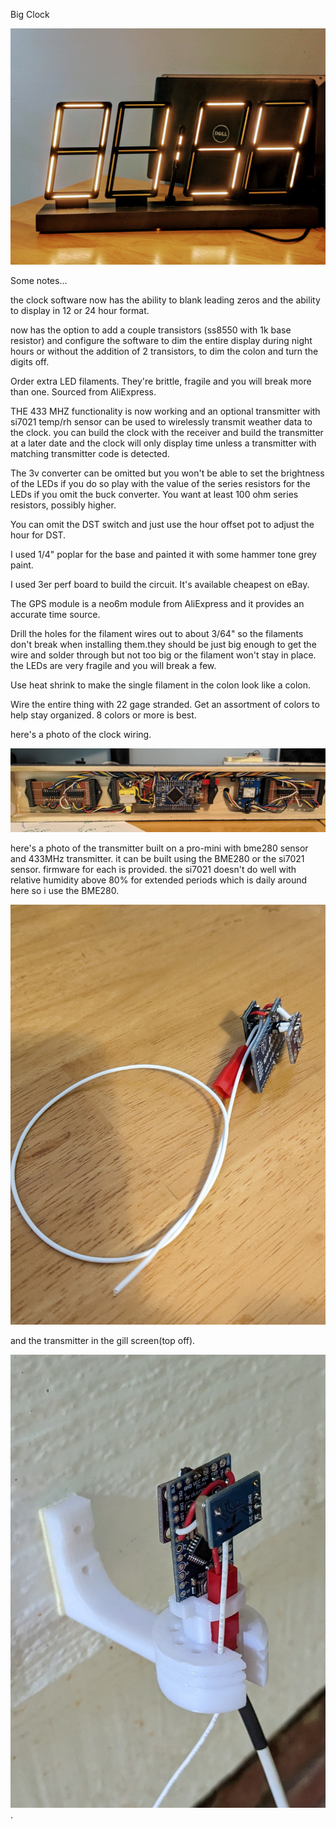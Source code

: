 Big Clock

![](https://raw.githubusercontent.com/raleighcopter/big_led_clock/main/clock.jpg)

Some notes...

the clock software now has the ability to blank leading zeros and the ability to display in 12 or 24 hour format.

now has the option to add a couple transistors (ss8550 with 1k base resistor) and configure the software to dim the entire display during night hours or without the addition of 2 transistors, to dim the colon and turn the digits off.

Order extra LED filaments. They're brittle, fragile and you will break more than one. Sourced from AliExpress.

THE 433 MHZ functionality is now working and an optional transmitter with si7021 temp/rh sensor can be used to wirelessly transmit weather data to the clock. you can build the clock with the receiver and build the transmitter at a later date and the clock will only display time unless a transmitter with matching transmitter code is detected.

The 3v converter can be omitted but you won't be able to set the brightness of the LEDs if you do so play with the value of the series resistors for the LEDs if you omit the buck converter. You want at least 100 ohm series resistors, possibly higher.
  
You can omit the DST switch and just use the hour offset pot to adjust the hour for DST.

I used 1/4" poplar for the base and painted it with some hammer tone grey paint.

I used 3er perf board to build the circuit. It's available cheapest on eBay.

The GPS module is a neo6m module from AliExpress and it provides an accurate time source.

Drill the holes for the filament wires out to about 3/64" so the filaments don't break when installing them.they should be just big enough to get the wire and solder through but not too big or the filament won't stay in place. the LEDs are very fragile and you will break a few.

Use heat shrink to make the single filament in the colon look like a colon.

Wire the entire thing with 22 gage stranded. Get an assortment of colors to help stay organized. 8 colors or more is best.

here's a photo of the clock wiring.

![](https://raw.githubusercontent.com/raleighcopter/big_led_clock/main/clock_bottom.jpg)

here's a photo of the transmitter built on a pro-mini with bme280 sensor and 433MHz transmitter. it can be built using the BME280 or the si7021 sensor. firmware for each is provided. the si7021 doesn't do well with relative humidity above 80% for extended periods which is daily around here so i use the BME280. 

![](https://raw.githubusercontent.com/raleighcopter/big_led_clock/main/transmitter.jpg)

and the transmitter in the gill screen(top off).

![](https://raw.githubusercontent.com/raleighcopter/big_led_clock/main/TX_in_the_bracket.jpg).


